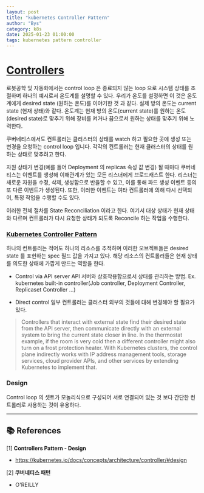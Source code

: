 ```yaml
---
layout: post
title: "kubernetes Controller Pattern"
author: "Bys"
category: k8s
date: 2025-01-23 01:00:00
tags: kubernetes pattern controller
---
```


# [Controllers](https://kubernetes.io/docs/concepts/architecture/controller/)
로봇공학 및 자동화에서는 control loop 은 종료되지 않는 loop 으로 시스템 상태를 조절하며 하나의 예시로서 온도계를 설명할 수 있다. 
우리가 온도를 설정하면 이 것은 온도계에게 desired state (원하는 온도)를 이야기한 것 과 같다. 실제 방의 온도는 current state (현재 상태)와 같다. 온도계는 현재 방의 온도(current state)를 원하는 온도(desired state)로 맞추기 위해 장비를 켜거나 끔으로서 원하는 상태를 맞추기 위해 노력한다.  

쿠버네티스에서도 컨트롤러는 클러스터의 상태를 watch 하고 필요한 곳에 생성 또는 변경을 요청하는 control loop 입니다. 각각의 컨트롤러는 현재 클러스터의 상태를 원하는 상태로 맞추려고 한다.  

자원 상태가 변경(예를 들어 Deployment 의 replicas 속성 값 변경) 될 때마다 쿠버네티스는 이벤트를 생성해 이해관계가 있는 모든 리스너에게 브로드캐스트 한다. 
리스너는 새로운 자원을 수정, 삭제, 생성함으로 반을할 수 있고, 이를 통해 파드 생성 이벤트 등의 또 다른 이벤트가 생성된다. 또한, 이러한 이벤트는 여타 컨트롤러에 의해 다시 선택되어, 특정 작업을 수행할 수도 있다. 

이러한 전체 절차를 State Reconciliation 이라고 한다. 여기서 대상 상태가 현재 상태와 다르며 컨트롤러가 다시 요청한 상태가 되도록 Reconcile 하는 작업을 수행한다.


### [Kubernetes Controller Pattern](https://kubernetes.io/docs/concepts/architecture/controller/#controller-pattern)
하나의 컨트롤러는 적어도 하나의 리소스를 추적하며 이러한 오브젝트들은 desired state 를 표현하는 spec 필드 값을 가지고 있다. 해당 리소스의 컨트롤러들은 현재 상태를 의도한 상태에 가깝게 만드는 역할을 한다.  

- Control via API server 
API 서버와 상호작용함으로서 상태를 관리하는 방법. Ex. kubernetes built-in controller(Job controller, Deployment Controller, Replicaset Controller ...)

- Direct control
일부 컨트롤러는 클러스터 외부의 것들에 대해 변경해야 할 필요가 있다. 
> Controllers that interact with external state find their desired state from the API server, then communicate directly with an external system to bring the current state closer in line.
> In the thermostat example, if the room is very cold then a different controller might also turn on a frost protection heater. With Kubernetes clusters, the control plane indirectly works with IP address management tools, storage services, cloud provider APIs, and other services by extending Kubernetes to implement that.




### Design
Control loop 의 셋트가 모놀리식으로 구성되어 서로 연결되어 있는 것 보다 간단한 컨트롤러로 사용하는 것이 유용하다.  



---

## 📚 References

[1] **Controllers Pattern - Design**  
- https://kubernetes.io/docs/concepts/architecture/controller/#design

[2] **쿠버네티스 패턴**  
- O'REILLY